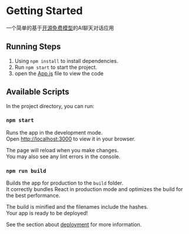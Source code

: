 # Getting Started

一个简单的基于[开源免费模型](https://openrouter.ai/)的AI聊天对话应用

## Running Steps

1. Using `npm install` to install dependencies.
2. Run `npm start` to start the project.
3. open the [App.js](./src/App.js) file to view the code

## Available Scripts

In the project directory, you can run:

### `npm start`

Runs the app in the development mode.\
Open [http://localhost:3000](http://localhost:3000) to view it in your browser.

The page will reload when you make changes.\
You may also see any lint errors in the console.

### `npm run build`

Builds the app for production to the `build` folder.\
It correctly bundles React in production mode and optimizes the build for the best performance.

The build is minified and the filenames include the hashes.\
Your app is ready to be deployed!

See the section about [deployment](https://facebook.github.io/create-react-app/docs/deployment) for more information.
